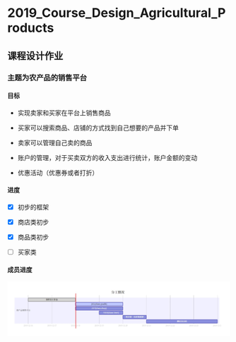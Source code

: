 # 2019_Course_Design_Agricultural_Products
## 课程设计作业

### 主题为农产品的销售平台

#### 目标

- 实现卖家和买家在平台上销售商品

- 买家可以搜索商品、店铺的方式找到自己想要的产品并下单

- 卖家可以管理自己卖的商品

- 账户的管理，对于买卖双方的收入支出进行统计，账户金额的变动

- 优惠活动（优惠券或者打折）

#### 进度

- [x] 初步的框架

- [x] 商店类初步

- [x] 商品类初步

- [ ] 买家类

#### 成员进度

![image](https://github.com/yxh0/2019_Course_Design_Agricultural_products/blob/master/images/%E8%BF%9B%E5%BA%A6.jpg)



